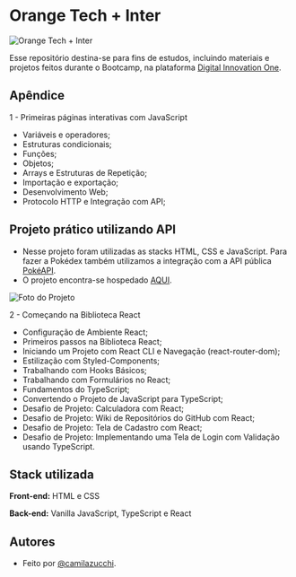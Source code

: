 
# Orange Tech + Inter
![Orange Tech + Inter](https://uploaddeimagens.com.br/images/004/080/912/original/bootcampOrangeTech.PNG?1666962805)

Esse repositório destina-se para fins de estudos, incluindo materiais e  projetos feitos durante o Bootcamp, na plataforma [Digital Innovation One](https://www.dio.me/).


## Apêndice

1 - Primeiras páginas interativas com JavaScript
- Variáveis e operadores;
- Estruturas condicionais;
- Funções;
- Objetos;
- Arrays e Estruturas de Repetição;
- Importação e exportação;
- Desenvolvimento Web;
- Protocolo HTTP e Integração com API;

## Projeto prático utilizando API

- Nesse projeto foram utilizadas as stacks HTML, CSS e JavaScript. Para fazer a Pokédex também utilizamos a integração com a API pública [PokéAPI](https://pokeapi.co/).
- O projeto encontra-se hospedado [AQUI](https://pokedex-rust-ten.vercel.app/).

![Foto do Projeto](https://uploaddeimagens.com.br/images/004/090/833/original/pokedex.PNG?1667580312)

2 - Começando na Biblioteca React
- Configuração de Ambiente React;
- Primeiros passos na Biblioteca React;
- Iniciando um Projeto com React CLI e Navegação (react-router-dom);
- Estilização com Styled-Components;
- Trabalhando com Hooks Básicos;
- Trabalhando com Formulários no React;
- Fundamentos do TypeScript;
- Convertendo o Projeto de JavaScript para TypeScript;
- Desafio de Projeto: Calculadora com React;
- Desafio de Projeto: Wiki de Repositórios do GitHub com React;
- Desafio de Projeto: Tela de Cadastro com React;
- Desafio de Projeto: Implementando uma Tela de Login com Validação usando TypeScript.

## Stack utilizada

**Front-end:** HTML e CSS

**Back-end:** Vanilla JavaScript, TypeScript e React


## Autores

- Feito por [@camilazucchi](https://www.github.com/camilazucchi).


